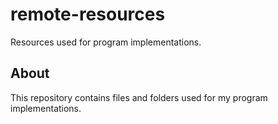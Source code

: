 # remote-resources
Resources used for program implementations.

## About

This repository contains files and folders used for my program implementations.
